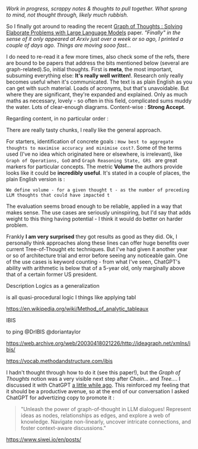 <!-- title: Graph of Thoughts, initial thoughts -->

_Work in progress, scrappy notes & thoughts to pull together. What sprang to mind, not thought through, likely much rubbish._

So I finally got around to reading the recent [Graph of Thoughts : Solving Elaborate Problems with Large Language Models](https://arxiv.org/abs/2308.09687) paper. _"Finally" in the sense of it only appeared at Arxiv just over a week or so ago, I printed a couple of days ago. Things are moving sooo fast..._

I do need to re-read it a few more times, also check some of the refs, there are bound to be papers that address the bits mentioned below (several are graph-related).So, initial thoughts. First is **meta**, the most important, subsuming everything else: **It's really well written!**. Research only really becomes useful when it's communicated. The text is as plain English as you can get with such material. Loads of acronyms, but that's unavoidable. But where they are significant, they're expanded and explained. Only as much maths as necessary, lovely - so often in this field, complicated sums muddy the water. Lots of clear-enough diagrams. Content-wise : **Strong Accept**.

Regarding content, in no particular order :

There are really tasty chunks, I really like the general approach.

For starters, identification of concrete goals : `How best to aggregate thoughts to maximise accuracy and minimise cost?`.
Some of the terms used (I've no idea which originated here or elsewhere, is irrelevant), like `Graph of Operations, GoO` and `Graph Reasoning State, GRS ` are great markers for particular concepts.
The metric **Volume** the authors provide looks like it could be **incredibly useful**. It's stated in a couple of places, the plain English version is :

`We define volume - for a given thought t - as the number of preceding LLM thoughts that could have impacted t`

The evaluation seems broad enough to be reliable, applied in a way that makes sense. The use cases are seriously uninspiring, but I'd say that adds weight to this thing having potential - I think it would do better on harder problem.

Frankly **I am very surprised** they got results as good as they did. Ok, I personally think approaches along these lines can offer huge benefits over current Tree-of-Thought etc techniques. But I've had given it another year or so of architecture trial and error before seeing any noticeable gain. One of the use cases is keyword counting - from what I've seen, ChatGPT's ability with arithmetic is below that of a 5-year old, only marginally above that of a certain former US president.

Description Logics as a generalization

is all quasi-procedural logic
I
things like applying tabl

https://en.wikipedia.org/wiki/Method_of_analytic_tableaux

IBIS

to ping
@DrIBIS @doriantaylor

https://web.archive.org/web/20030418021226/http://ideagraph.net/xmlns/ibis/

https://vocab.methodandstructure.com/ibis

I hadn't thought through how to do it (see this paper!), but the _Graph of Thoughts_ notion was a very visible next step after _Chain..._ and _Tree..._. I discussed it with ChatGPT [a little while ago](https://twitter.com/danja/status/1671680152500322304). This reinforced my feeling that it should be a productive avenue, so at the end of our conversation I asked ChatGPT for advertizing copy to promote it :

> "Unleash the power of graph-of-thought in LLM dialogues! Represent ideas as nodes, relationships as edges, and explore a web of knowledge. Navigate non-linearly, uncover intricate connections, and foster context-aware discussions."

https://www.siwei.io/en/posts/
